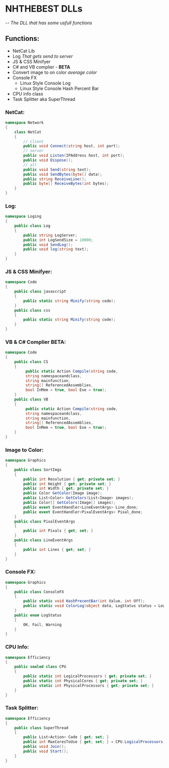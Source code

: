 # NHTHEBEST DLLs
 -- *The DLL that has some usfull functions*
 
 
 ## Functions:
 - NetCat Lib
 - Log *That gets send to server*
 - JS  & CSS Minifyer
 - C# and VB complier - **BETA**
 - Convert image to on color *average color*
 - Console FX
    - Linux Style Console Log
    - Linux Style Console Hash Percent Bar
 - CPU info class
 - Task Splitter aka SuperThread

### NetCat:
``` csharp
namespace Network 
{
    class NetCat 
    {
        // client
        public void Connect(string host, int port);
        // server
        public void Listen(IPAddress host, int port);
        public void Dispose();
        // all
        public void Send(string text);
        public void SendBytes(byte[] data);
        public string ReceiveLine();
        public byte[] ReceiveBytes(int bytes);
    }
}
```
### Log:
``` csharp
namespace Loging 
{
    public class Log 
    {
        public string LogServer;
        public int LogSendSize = 10000;
        public void SendLog();
        public void log(string text);
    }
}
```
### JS & CSS Minifyer:
``` csharp
namespace Code 
{
    public class javascript
    {
        public static string Minify(string code);
    }
    public class css
    {
        public static string Minify(string code);
    }
}
```
### VB & C# Complier **BETA**:
``` csharp
namespace Code 
{
    public class CS
    {
         public static Action Compile(string code, 
         string namespaceandclass, 
         string mainfunction, 
         string[] ReferencedAssemblies, 
         bool InMem = true, bool Exe = true);
    }
    public class VB
    {
         public static Action Compile(string code,
         string namespaceandclass, 
         string mainfunction, 
         string[] ReferencedAssemblies, 
         bool InMem = true, bool Exe = true);
    }
}
```
### Image to Color:
``` csharp
namespace Graphics
{
    public class SortImgs
    {
        public int Resolution { get; private set; }
        public int Height { get; private set; }
        public int Width { get; private set; }
        public Color GetColor(Image image);
        public List<Color> GetColors(List<Image> images);
        public Color[] GetColors(Image[] images);
        public event EventHandler<LineEventArgs> Line_done;
        public event EventHandler<PixalEventArgs> Pixal_done;
    }
    public class PixalEventArgs
    {
        public int Pixals { get; set; }
    }
    public class LineEventArgs
    {
        public int Lines { get; set; }
    }
}
```
### Console FX:
``` csharp
namespace Graphics
{
    public class ConsoleFX
    {
        public static void HashPrecentBar(int Value, int Off);
        public static void ColorLog(object data, LogStatus status = LogStatus.OK);
    }
    public enum LogStatus
    {
        OK, Fail, Warning
    }
}
```
### CPU Info:
``` csharp
namespace Efficiency
{
    public sealed class CPU 
    {
        public static int LogicalProcessors { get; private set; }
        public static int PhysicalCores { get; private set; }
        public static int PhysicalProcessors { get; private set; }
    }
}
```
### Task Splitter:
``` csharp
namespace Efficiency
{
    public class SuperThread 
    {
        public List<Action> Code { get; set; }
        public int MaxCoresToUse { get; set; } = CPU.LogicalProcessors;
        public void Join();
        public void Start();
    }
}
```
